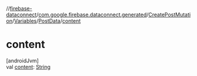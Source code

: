 //[firebase-dataconnect](../../../../../index.md)/[com.google.firebase.dataconnect.generated](../../../index.md)/[CreatePostMutation](../../index.md)/[Variables](../index.md)/[PostData](index.md)/[content](content.md)

# content

[androidJvm]\
val [content](content.md): [String](https://kotlinlang.org/api/latest/jvm/stdlib/kotlin/-string/index.html)

